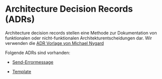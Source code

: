 # Architecture Decision Records (ADRs)

Architecture decision records stellen eine Methode zur Dokumentation von funktionalen oder nicht-funktionalen 
Architekturentscheidungen dar. Wir verwenden die [ADR Vorlage von Michael Nygard](https://github.com/joelparkerhenderson/architecture-decision-record/blob/main/templates/decision-record-template-by-michael-nygard/index.md)

Folgende ADRs sind vorhanden:

- [Send-Errormessage](./adr/adr001.md)

- [Template](./adr/adr000-template.md)
